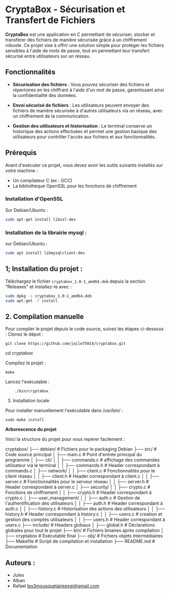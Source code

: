 # **CryptaBox** - Sécurisation et Transfert de Fichiers

**CryptaBox** est une application en C permettant de sécuriser, stocker et transférer des fichiers de manière sécurisée grâce à un chiffrement robuste. Ce projet vise à offrir une solution simple pour protéger les fichiers sensibles à l'aide de mots de passe, tout en permettant leur transfert sécurisé entre utilisateurs sur un réseau.

## Fonctionnalités

- **Sécurisation des fichiers** : Vous pouvez sécuriser des fichiers et répertoires en les chiffrant à l'aide d'un mot de passe, garantissant ainsi la confidentialité des données.
  
- **Envoi sécurisé de fichiers** : Les utilisateurs peuvent envoyer des fichiers de manière sécurisée à d'autres utilisateurs via un réseau, avec un chiffrement de la communication.
  
- **Gestion des utilisateurs et historisation** : Le terminal conserve un historique des actions effectuées et permet une gestion basique des utilisateurs pour contrôler l'accès aux fichiers et aux fonctionnalités.

## Prérequis

Avant d'exécuter ce projet, vous devez avoir les outils suivants installés sur votre machine :
- Un compilateur C (ex : GCC)
- La bibliothèque OpenSSL pour les fonctions de chiffrement

### Installation d'OpenSSL 

Sur Debian/Ubuntu :
```bash
sudo apt-get install libssl-dev
```
### Installation de la librairie mysql : 
sur Debian/Ubuntu :
```bash
sudo apt install libmysqlclient-dev
```
## 1; Installation du projet : 
Téléchargez le fichier `cryptabox_1.0-1_amd64.deb` depuis la section "Releases" et installez-le avec :
```bash
sudo dpkg -i cryptabox_1.0-1_amd64.deb
sudo apt-get -f install
```
## 2. Compilation manuelle

Pour compiler le projet depuis le code source, suivez les étapes ci-dessous :
Clonez le dépot : 
```
git clone https://github.com/jaile75014/cryptabox.git
```
cd cryptabox

Compilez le projet :
```
make
```
Lancez l'exécutable :
```
    ./bin/cryptabox
```
3. Installation locale

Pour installer manuellement l'exécutable dans /usr/bin/ :
```
sudo make install
```


 **Arborescence du projet**

Voici la structure du projet pour vous repérer facilement :

cryptabox/
├── debian/                   # Fichiers pour le packaging Debian
├── src/                      # Code source principal
│   ├── main.c                # Point d'entrée principal du programme
│   ├── cli/
│   │   ├── commands.c        # affichage des commandes utilisateur via le terminal
│   │   ├── commands.h        # Header correspondant à commands.c
│   ├── network/
│   │   ├── client.c          # Fonctionnalités pour le client réseau
│   │   ├── client.h          # Header correspondant à client.c
│   │   ├── server.c          # Fonctionnalités pour le serveur réseau
│   │   ├── server.h          # Header correspondant à server.c
│   ├── security/
│   │   ├── crypto.c          # Fonctions de chiffrement
│   │   ├── crypto.h          # Header correspondant à crypto.c
│   ├── user_management/
│   │   ├── auth.c            # Gestion de l'authentification des utilisateurs
│   │   ├── auth.h            # Header correspondant à auth.c
│   │   ├── history.c         # Historisation des actions des utilisateurs
│   │   ├── history.h         # Header correspondant à history.c
│   │   ├── users.c           # creation et gestion des comptes utilisateurs
│   │   ├── users.h           # Header correspondant à users.c
├── include/                  # Headers globaux
│   ├── global.h              # Déclarations globales pour tout le projet
├── bin/                      # Fichiers binaires après compilation
│   ├── cryptabox             # Exécutable final
├── obj/                      # Fichiers objets intermédiaires
├── Makefile                  # Script de compilation et installation
├── README.md                 # Documentation

## Auteurs :  
  - Jules
  - Alban
  - Rafael
<les3mousquetaireesgi@gmail.com>

